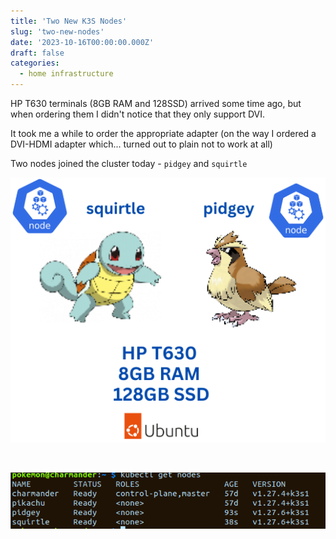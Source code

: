 ```yaml
---
title: 'Two New K3S Nodes'
slug: 'two-new-nodes'
date: '2023-10-16T00:00:00.000Z'
draft: false
categories:
  - home infrastructure
---
```


HP T630 terminals (8GB RAM and 128SSD) arrived some time ago, but when ordering them I didn't notice that they only support DVI.

It took me a while to order the appropriate adapter (on the way I ordered a DVI-HDMI adapter which... turned out to plain not to work at all)

Two nodes joined the cluster today - `pidgey` and `squirtle`

![](images/new-nodes-2.png)

&nbsp;

![](images/new-nodes.png)
